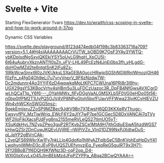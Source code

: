 # Svelte + Vite
Starting FlexGenerator
!!vars
https://dev.to/wraith/css-scoping-in-svelte-and-how-to-work-around-it-37po


Dynamic CSS Variables

https://svelte.dev/playground/8123d474edb04f198c3b83363716a709?version=5.1.4#H4sIAAAAAAAACrVUTW_bOBD9K7OsF3YAy3YWTQ-ybKDpIsdNgSxyiQKEkiYSY5oUyLG9hqH_XpCU5I-6t64uAubrvXkznANTfI0sZn_vFV-LHL49PcEzN4JnEi0bs3fh_vHLgdG-doHOwMZd2te6ntgtSnK2jFu8Zs-1IlRkWcwSmxtR0zJVKUkksLSXaGEBA0uccHRwjpSGShNGWRnlWmozjGH46f0zFn_x4fg04Oh9eLi7u7vrvVnprV_9F6zNzdw7W-Dc2mdunnr4Ao3YYjF6zD4wpwkqMgLtKPC7CWUna16PRi8r3I9hy-UGX29gsYS3KBocVrhv4sHBm5u3LuFDCzUazoc3R_DpFB4NfGwsAVXCgrDwLhQCaT1p_Y6f6---_OYahMWx_flFyDGgVaALGMSXLb5F0VG0eHDo05t56-n0bp0tfPM2T1UyPQ5OJV4VP8NPpGtoh5bxfFUavVFFWwa23IyiKCvHIEVZUWn4vhWCKnSWGG5nsz-9qekEmjjsruZZoSP9MZBec9JdtV9Bn7X1EwsH6QD3KKXeRVThugc-EwsyyfPV_MzTiwWriq_EWcF6Y2qJIY7wP7pe1GCGec5D8DxVANCAl7qTVyWF2IIoFikjXacsPJdFyg6ns21S5meRVLeQS27tImUO5yT-XSuKdkHyL7NZypZPeo3guP2RTKvbZSCe1MtA9H7jthOdiuESwA5hzdWGS7kHiwQZSr2DnCuwJKQEvUVjRIE-rWiPiVZo_VIn01DZ99NxPJXdtwDuS-qLJpYP2gBVnCAk-L2veQFS69WkrXw1Fy7nkLLlo4GdoKp1hWyAZFqIbSeC5BnKVohEqHpDvY41LwqhyniWMnD3cJEyP8yUQSZUEfvnvziEq_FyeqReG5guIRT9x3H71-2Ff2BBoB71f6DQH9KfWNz3D-cqF2op_D4-WXlGIqXvvLxO45JImBEbMzdJFpPZYPPa_ABqa2BCwQYAAA==



